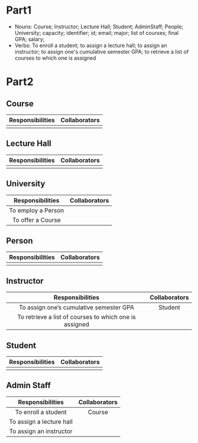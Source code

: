 # Part1

- Nouns: Course; Instructor; Lecture Hall; Student; AdminStaff; People; University; capacity; identifier; id; email; major; list of courses; final GPA; salary; 
- Verbs: To enroll a student; to assign a lecture hall; to assign an instructor; to assign one's cumulative semester GPA; to retrieve a list of courses to which one is assigned

# Part2

## Course

| Responsibilities | Collaborators |
|:----------------:|:-------------:|
|                  |               |

## Lecture Hall

| Responsibilities | Collaborators |
|:----------------:|:-------------:|
|                  |               |

## University

|     Responsibilities     | Collaborators |
|:------------------------:|:-------------:|
|    To employ a Person    |               |
|    To offer a Course     |               |

## Person

| Responsibilities | Collaborators |
|:----------------:|:-------------:|
|                  |               |

## Instructor

|                       Responsibilities                       | Collaborators |
|:------------------------------------------------------------:|:-------------:|
|            To assign one’s cumulative semester GPA           |    Student    |
|    To retrieve a list of courses to which one is assigned    |               |

## Student

| Responsibilities | Collaborators |
|:----------------:|:-------------:|
|                  |               |

## Admin Staff

|        Responsibilities        | Collaborators |
|:------------------------------:|:-------------:|
|       To enroll a student      |     Course    |
|    To assign a lecture hall    |               |
|    To assign an instructor     |               |
